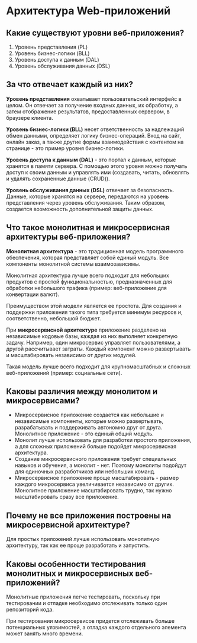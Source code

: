 # Архитектура Web-приложений

## Какие существуют уровни веб-приложения?

1. Уровень представления (PL)
2. Уровень бизнес-логики (BLL)
3. Уровень доступа к данным (DAL)
4. Уровень обслуживания данных (DSL)

## За что отвечает каждый из них?

**Уровень представления** охватывает пользовательский интерфейс в целом. Он отвечает за получение входных данных, их обработку, а затем отображение результатов, предоставленных сервером, в браузере клиента.

**Уровень бизнес-логики (BLL)** несет ответственность за надлежащий обмен данными, определяет логику бизнес-операций. Вход на сайт, онлайн заказ, а также другие формы взаимодействия с контентом на странице - это пример уровня бизнес-логики.

**Уровень доступа к данным (DAL)** - это портал к данным, которые хранятся в памяти сервера. С помощью этого уровня можно получать доступ к своим данным и управлять ими (создавать, читать, обновлять и удалять сохраненные данные (CRUD)).

**Уровень обслуживания данных (DSL)** отвечает за безопасность. Данные, которые хранятся на сервере, передаются на уровень представления через уровень обслуживания. Таким образом, создается возможность дополнительной защиты данных.

## Что такое монолитная и микросервисная архитектуры веб-приложения?

**Монолитная архитектура** - это традиционная модель программного обеспечения, которая представляет собой единый модуль. Все компоненты монолитной системы взаимозависимы.

Монолитная архитектура лучше всего подходит для небольших продуктов с простой функциональностью, предназначенных для обработки небольшого трафика (пример: веб-приложение для конвертации валют).

Преимуществом этой модели является ее простота. Для создания и поддержки приложения такого типа требуется минимум ресурсов и, соответственно, небольшой бюджет.

При **микросервисной архитектуре** приложение разделено на независимые кодовые базы, каждая из них выполняет конкретную задачу. Например, один микросервис управляет пользователями, а другой рассчитывает затраты. Каждый компонент можно развертывать и масштабировать независимо от других модулей.

Такая модель лучше всего подходит для крупномасштабных и сложных веб-приложений (пример: социальные сети). 

## Каковы различия между монолитом и микросервисами?

- Микросервисное приложение создается как небольшие и независимые компоненты, которые можно развертывать, разрабатывать и поддерживать автономно друг от друга. Монолитное приложение - это единый общий модуль.
- Монолит лучше использовать для разработки простого приложения, а для сложных приложений больше подойдет микросервисная архитектура.
- Создание микросервисного приложения требует специальных навыков и обучения, а монолит - нет. Поэтому монолиты подойдут для одиночных разработчиков или небольших команд. 
- Микросервисное приложение проще масштабировать - размер каждого микросервиса увеличивается независимо от других. Монолитное приложение масштабировать трудно, так нужно масштабировать сразу все приложение.

## Почему не все приложения построены на микросервисной архитектуре?

Для простых приложений лучше использовать монолитную архитектуру, так как ее проще разработать и запустить. 

## Каковы особенности тестирования монолитных и микросервисных веб-приложений?

Монолитные приложения легче тестировать, поскольку при тестировании и отладке необходимо отслеживать только один репозиторий кода.

При тестировании микросервисов придется отслеживать больше потенциальных уязвимостей, а отладка каждого отдельного элемента может занять много времени.
